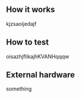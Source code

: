 <!---

This file is used to generate your project datasheet. Please fill in the information below and delete any unused
sections.

You can also include images in this folder and reference them in the markdown. Each image must be less than
512 kb in size, and the combined size of all images must be less than 1 MB.
-->

## How it works

kjzsaoijedajf

## How to test

oisazhjflikajhKVANHqqqw

## External hardware

something
